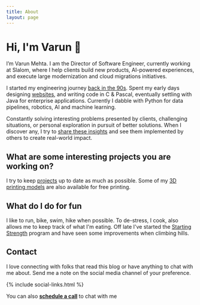 ```yaml
---
title: About
layout: page
---
```

<!-- 
	![Profile Image]({% if site.external-image %}{{ site.picture }}{% else %}{{ site.url }}/{{ site.picture }}{% endif %}) 
-->

# Hi, I'm Varun 👋

I’m Varun Mehta. I am the Director of Software Engineer, currently working at Slalom, where I help clients build new products, AI-powered experiences, and execute large modernization and cloud migrations initiatives.

I started my engineering journey [back in the 90s](https://github.com/varunmehta/1999-2003). Spent my early days designing [websites](https://github.com/varunmehta/1999-2003), and writing code in C & Pascal, eventually settling with Java for enterprise applications. Currently I dabble with Python for data pipelines, robotics, AI and machine learning.

Constantly solving interesting problems presented by clients, challenging situations, or personal exploration in pursuit of better solutions. When I discover any, I try to [share these insights](/blog) and see them implemented by others to create real-world impact.

## What are some interesting projects you are working on? 
I try to keep [projects](/projects) up to date as much as possible. Some of my [3D printing models](https://www.printables.com/@emortal_2112934) are also available for free printing.

## What do I do for fun
I like to run, bike, swim, hike when possible. To de-stress, I cook, also allows me to keep track of what I'm eating.  Off late I've started the [Starting Strength](https://startingstrength.com/) program and have seen some improvements when climbing hills.

<!-- ## Clients I've worked with -->
<!--
	 ![Chanel](https://upload.wikimedia.org/wikipedia/en/9/92/Chanel_logo_interlocking_cs.svg) 
-->

## Contact
I love connecting with folks that read this blog or have anything to chat with me about. Send me a note on the social media channel of your preference.

{% include social-links.html %}

You can also [**schedule a call**](https://calendly.com/varun-mehta-r/30min) to chat with me 
